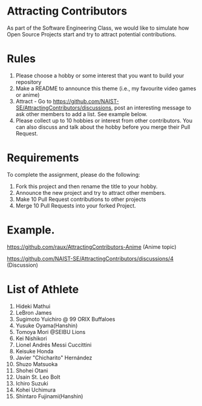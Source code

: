 # Attracting Contributors
As part of the Software Engineering Class, we would like to simulate how Open Source Projects start and try to attract potential contributions.

# Rules

1. Please choose a hobby or some interest that you want to build your repository
2. Make a README to announce this theme (i.e., my favourite video games or anime)
3. Attract - Go to https://github.com/NAIST-SE/AttractingContributors/discussions, post an interesting message to ask other members to add a list. See example below.
4. Please collect up to 10 hobbies or interest from other contributors. You can also discuss and talk about the hobby before you merge their Pull Request.

# Requirements
To complete the assignment, please do the following:
1. Fork this project and then rename the title to your hobby. 
2. Announce the new project and try to attract other members.
3. Make 10 Pull Request contributions to other projects
4. Merge 10 Pull Requests into your forked Project.

# Example. 
https://github.com/raux/AttractingContributors-Anime (Anime topic)

https://github.com/NAIST-SE/AttractingContributors/discussions/4 (Discussion)

# List of Athlete
1. Hideki Mathui
2. LeBron James
3. Sugimoto Yuichiro @ 99 ORIX Buffaloes
4. Yusuke Oyama(Hanshin)
5. Tomoya Mori @SEIBU Lions
6. Kei Nishikori
7. Lionel Andrés Messi Cuccittini
8. Keisuke Honda
9. Javier "Chicharito" Hernández
10. Shuzo Matsuoka
11. Shohei Otani
12. Usain St. Leo Bolt
13. Ichiro Suzuki
14. Kohei Uchimura
15. Shintaro Fujinami(Hanshin)
